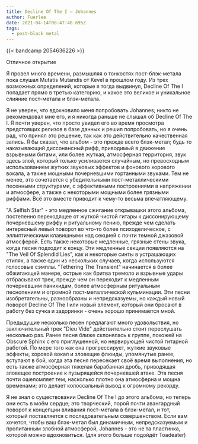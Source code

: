 ```yaml
---
title: Decline Of The I — Johannes
author: Fuerlee
date: 2021-04-14T08:47:40.695Z
tags:
  - post-black metal
---
```

{{< bandcamp 2054636226 >}}

Отличное открытие

Я провел много времени, размышляя о тонкостях пост-блэк-метала пока слушал Mutatis Mutandis от Kevel в прошлом году. Из трех возможных определений, которые я тогда выдвинул, Decline Of The I попадает прямо в третью категорию, и какое это великое и уникальное слияние пост-метала и блэк-метала.

Я не уверен, что вдохновило меня попробовать Johannes; никто не рекомендовал мне его, и я никогда раньше не слышал об Decline Of The I. Я почти уверен, что просто увидел его во время просмотра предстоящих релизов в базе данных и решил попробовать, но я очень рад, что принял это решение, так как это действительно качественная запись. Я бы сказал, что альбом - это прежде всего блэк-метал; будь то наказывающий диссонансный рифф, приводимый в движение взрывными битами, или более жуткая, атмосферная территория, звук здесь злой, который только усиливается случайным, но превосходным использованием жутких звуковых эффектов и фонового хорового вокала, а также мощными почерневшими гортанными звуками. Тем не менее, это сочетается с убедительными пост-металлическими песенными структурами, с эффективными построениями в напряжении и атмосфере, а также с некоторыми мощными более грязными риффами. Всё это вместе приводит к чему-то весьма впечатляющему.

"A Selfish Star" - это медленное сжигание открывашки этого альбома, постепенно переходящее от жуткой чистой гитары к диссонирующему почерневшему риффу и ритуальному пению, прежде чем сделать интересный левый поворот во что-то более психоделическое, с эллиптическими клавишными над секцией с почти темной джазовой атмосферой. Есть также некоторые медленные, грязные стены звука, когда песня подходит к концу. Эти медленные секции появляются на "The Veil Of Splendid Lies", как и некоторые синты в устрашающих стилях, а также один из нескольких случаев, когда используются голосовые сэмплы. "Tethering The Transient" начинается в более обжигающей манере, острые как бритва тремоло и взрывные удары отбрасывают трек, прежде чем он переходит к медленным почерневшим панихидам, более атмосферным ритуальным песнопениям и огромной пост-металлической кульминации. Эти песни изобретательны, разнообразны и непредсказуемы, но каждый новый поворот Decline Of The I или новый элемент, который они бросают в работу без сучка и задоринки - очень хорошо принимается мной.

Предыдущие несколько песен предлагают много удовольствия, но заключительный трек "Dieu Vide" действительно стоит переслушать несколько раз. Ранее песня ближе склонялась к группе, похожей на Obscure Sphinx с его приглушенной, но нервирующей чистой гитарной работой. По мере того как она прогрессирует, жуткие звуковые эффекты, хоровой вокал и зловещие флюиды, упомянутые ранее, вступают в бой, когда эта песня пересекает своё время выполнения, но есть также атмосферная тяжелая барабанная дробь, приводящая зловещее построение к пузырящейся почерневшей атаке. Эта песня почти ошеломляет тем, насколько плотно она атмосферна и мощна временами; это делает колоссальный вывод к огромному рекорду.

Я не знал о существовании Decline Of The I до этого альбома, но теперь они есть в моём сердце; это творческий, порой почти авангардный поворот к концепции вливания пост-метала в блэк-метал, и тот, который поставляется с последовательным совершенством. Если вам хочется, чтобы ваш блэк-метал был динамичным, непредсказуемым и пропитанным злобной атмосферой, Johannes - это не та пластинка, которой можно вдохновиться. (для этого больше подойдёт Toadeater)